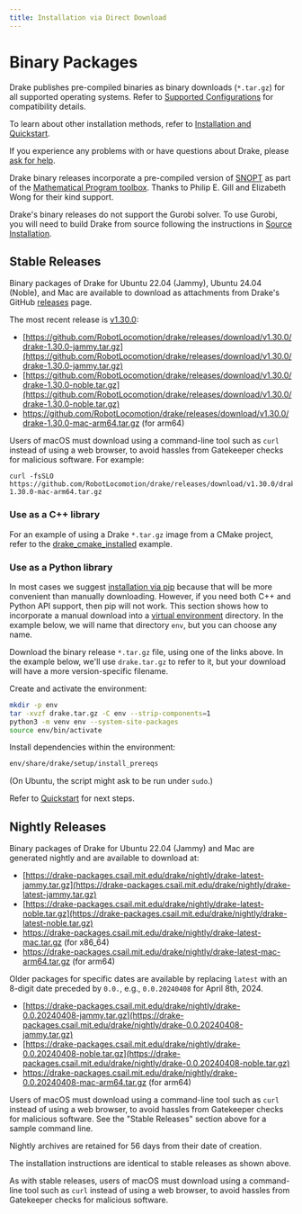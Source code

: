```yaml
---
title: Installation via Direct Download
---
```


# Binary Packages

Drake publishes pre-compiled binaries as binary downloads (``*.tar.gz``)
for all supported operating systems.  Refer to
[Supported Configurations](/installation.html#supported-configurations)
for compatibility details.

To learn about other installation methods, refer to
[Installation and Quickstart](/installation.html).

If you experience any problems with or have questions about Drake, please
[ask for help](/getting_help.html).

Drake binary releases incorporate a pre-compiled version of
[SNOPT](https://ccom.ucsd.edu/~optimizers/solvers/snopt/) as part of the
[Mathematical Program toolbox](https://drake.mit.edu/doxygen_cxx/group__solvers.html).
Thanks to Philip E. Gill and Elizabeth Wong for their kind support.

Drake's binary releases do not support the Gurobi solver. To use
Gurobi, you will need to build Drake from source following the instructions in
[Source Installation](/from_source.html).

## Stable Releases

Binary packages of Drake for Ubuntu 22.04 (Jammy), Ubuntu 24.04 (Noble), and
Mac are available to download as attachments from Drake's GitHub
[releases](https://github.com/RobotLocomotion/drake/releases) page.

The most recent release is
[v1.30.0](https://github.com/RobotLocomotion/drake/releases/tag/v1.30.0):

* [https://github.com/RobotLocomotion/drake/releases/download/v1.30.0/drake-1.30.0-jammy.tar.gz](https://github.com/RobotLocomotion/drake/releases/download/v1.30.0/drake-1.30.0-jammy.tar.gz)
* [https://github.com/RobotLocomotion/drake/releases/download/v1.30.0/drake-1.30.0-noble.tar.gz](https://github.com/RobotLocomotion/drake/releases/download/v1.30.0/drake-1.30.0-noble.tar.gz)
* https://github.com/RobotLocomotion/drake/releases/download/v1.30.0/drake-1.30.0-mac-arm64.tar.gz (for arm64)

Users of macOS must download using a command-line tool such as ``curl`` instead
of using a web browser, to avoid hassles from Gatekeeper checks for malicious
software. For example:

```
curl -fsSLO https://github.com/RobotLocomotion/drake/releases/download/v1.30.0/drake-1.30.0-mac-arm64.tar.gz
```

### Use as a C++ library

For an example of using a Drake ``*.tar.gz`` image from a CMake project, refer
to the
[drake_cmake_installed](https://github.com/RobotLocomotion/drake-external-examples/tree/main/drake_cmake_installed)
example.

### Use as a Python library

In most cases we suggest [installation via pip](/pip.html) because that
will be more convenient than manually downloading.  However, if you need both
C++ and Python API support, then pip will not work.  This section shows
how to incorporate a manual download into a
[virtual environment](https://packaging.python.org/guides/installing-using-pip-and-virtual-environments/#creating-a-virtual-environment)
directory.  In the example below, we will name that directory ``env``, but you
can choose any name.

Download the binary release ``*.tar.gz`` file, using one of the links above.
In the example below, we'll use ``drake.tar.gz`` to refer to it, but your
download will have a more version-specific filename.

Create and activate the environment:

```bash
mkdir -p env
tar -xvzf drake.tar.gz -C env --strip-components=1
python3 -m venv env --system-site-packages
source env/bin/activate
```

Install dependencies within the environment:

```bash
env/share/drake/setup/install_prereqs
````

(On Ubuntu, the script might ask to be run under ``sudo``.)

Refer to [Quickstart](/installation.html#quickstart) for next steps.

## Nightly Releases

Binary packages of Drake for Ubuntu 22.04 (Jammy) and
Mac are generated nightly and are available to download at:

* [https://drake-packages.csail.mit.edu/drake/nightly/drake-latest-jammy.tar.gz](https://drake-packages.csail.mit.edu/drake/nightly/drake-latest-jammy.tar.gz)
* [https://drake-packages.csail.mit.edu/drake/nightly/drake-latest-noble.tar.gz](https://drake-packages.csail.mit.edu/drake/nightly/drake-latest-noble.tar.gz)
* https://drake-packages.csail.mit.edu/drake/nightly/drake-latest-mac.tar.gz (for x86_64)
* https://drake-packages.csail.mit.edu/drake/nightly/drake-latest-mac-arm64.tar.gz (for arm64)

Older packages for specific dates are available by replacing ``latest`` with an
8-digit date preceded by ``0.0.``, e.g., ``0.0.20240408`` for April 8th, 2024.

* [https://drake-packages.csail.mit.edu/drake/nightly/drake-0.0.20240408-jammy.tar.gz](https://drake-packages.csail.mit.edu/drake/nightly/drake-0.0.20240408-jammy.tar.gz)
* [https://drake-packages.csail.mit.edu/drake/nightly/drake-0.0.20240408-noble.tar.gz](https://drake-packages.csail.mit.edu/drake/nightly/drake-0.0.20240408-noble.tar.gz)
* https://drake-packages.csail.mit.edu/drake/nightly/drake-0.0.20240408-mac-arm64.tar.gz (for arm64)

Users of macOS must download using a command-line tool such as ``curl`` instead
of using a web browser, to avoid hassles from Gatekeeper checks for malicious
software. See the "Stable Releases" section above for a sample command line.

Nightly archives are retained for 56 days from their date of creation.

The installation instructions are identical to stable releases as shown above.

As with stable releases, users of macOS must download using a command-line tool
such as ``curl`` instead of using a web browser, to avoid hassles from
Gatekeeper checks for malicious software.
